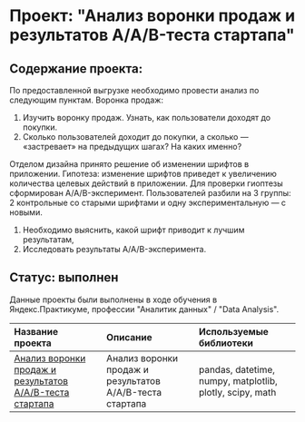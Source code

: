 # Проект: "Анализ воронки продаж и результатов А/A/B-теста стартапа"
## Содержание проекта:

По предоставленной выгрузке необходимо провести анализ по следующим пунктам.
Воронка продаж:
1. Изучить воронку продаж. Узнать, как пользователи доходят до покупки.
1. Сколько пользователей доходит до покупки, а сколько — «застревает» на предыдущих шагах? На каких именно?

Отделом дизайна принято решение об изменении шрифтов в приложении. Гипотеза: изменение шрифтов приведет к увеличению количества целевых действий в приложении. Для проверки гиоптезы сформирован A/A/B-эксперимент. Пользователей разбили на 3 группы: 2 контрольные со старыми шрифтами и одну экспериментальную — с новыми.
1. Необходимо выяснить, какой шрифт приводит к лучшим результатам,
2. Исследовать результаты A/A/B-эксперимента.

## Статус: выполнен
    
Данные проекты были выполнены в ходе обучения в Яндекс.Практикуме, профессии "Аналитик данных" / "Data Analysis".

| Название проекта | Описание | Используемые библиотеки | 
| :---------------------- | :---------------------- | :---------------------- |
| [Анализ воронки продаж и результатов А/A/B-теста стартапа](https://github.com/vindsa/data_analysis/tree/main/funnel_aab_test) | Анализ воронки продаж и результатов А/A/B-теста стартапа | pandas, datetime, numpy, matplotlib, plotly, scipy, math
